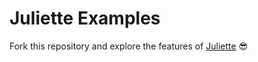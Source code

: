 # Juliette Examples

Fork this repository and explore the features of [Juliette](https://github.com/stanimirovic/juliette) 😎
